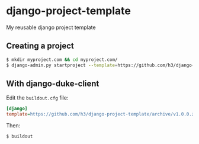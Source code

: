 django-project-template
=======================

My reusable django project template

Creating a project
------------------

```bash
$ mkdir myproject.com && cd myproject.com/
$ django-admin.py startproject --template=https://github.com/h3/django-project-template/archive/v1.0.0.zip --extension=wsgi,py,md myproject
```

With django-duke-client
-----------------------

Edit the `buildout.cfg` file:


```ini
[django]
template=https://github.com/h3/django-project-template/archive/v1.0.0.zip
```

Then:

```bash
$ buildout
```
